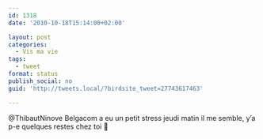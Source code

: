 ```yaml
---
id: 1318
date: '2010-10-18T15:14:00+02:00'

layout: post
categories:
  - Vis ma vie
tags:
  - tweet
format: status
publish_social: no
guid: 'http://tweets.local/?birdsite_tweet=27743617463'

---
```


@ThibautNinove Belgacom a eu un petit stress jeudi matin il me semble, y’a p-e quelques restes chez toi 🙂